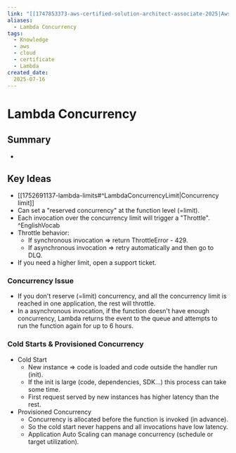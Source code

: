 ```yaml
---
link: "[[1747853373-aws-certified-solution-architect-associate-2025|Aws Certified Solution Architect Associate 2025]]"
aliases: 
  - Lambda Concurrency
tags:
  - Knowledge
  - aws
  - cloud
  - certificate
  - Lambda
created_date:
  2025-07-16
---
```

# Lambda Concurrency
## Summary
- 

## Key Ideas
- [[1752691137-lambda-limits#^LambdaConcurrencyLimit|Concurrency limit]]
- Can set a "reserved concurrency" at the function level (=limit).
- Each invocation over the concurrency limit will trigger a "Throttle". ^EnglishVocab
- Throttle behavior:
  - If synchronous invocation => return ThrottleError - 429.
  - If asynchronous invocation => retry automatically and then go to DLQ.
- If you need a higher limit, open a support ticket.

### Concurrency Issue
- If you don't reserve (=limit) concurrency, and all the concurrency limit is reached in one application, the rest will throttle.
- In a asynchronous invocation, if the function doesn't have enough concurrency, Lambda returns the event to the queue and attempts to run the function again for up to 6 hours.

### Cold Starts & Provisioned Concurrency
- Cold Start
  - New instance => code is loaded and code outside the handler run (init).
  - If the init is large (code, dependencies, SDK...) this process can take some time.
  - First request served by new instances has higher latency than the rest.
- Provisioned Concurrency
  - Concurrency is allocated before the function is invoked (in advance).
  - So the cold start never happens and all invocations have low latency.
  - Application Auto Scaling can manage concurrency (schedule or target utilization).

